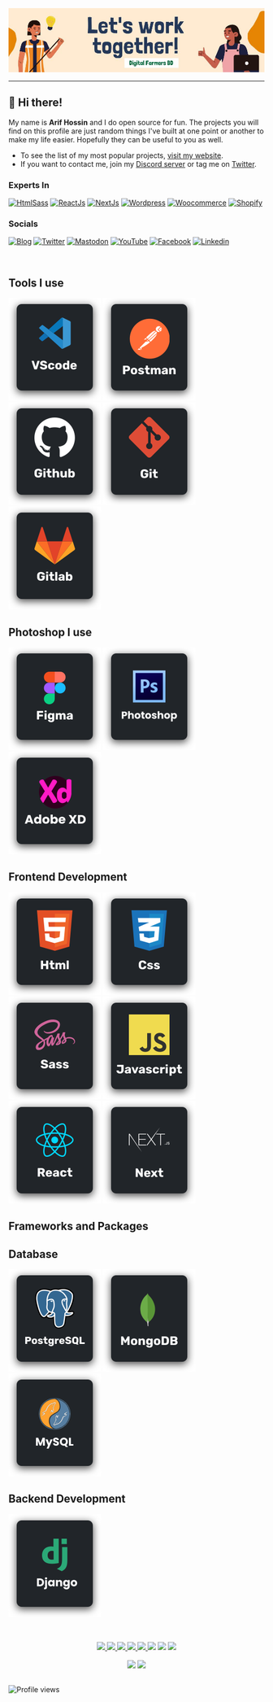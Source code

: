 <p align="center">
  <a href="https://webdeveloperarif">
    <img src="banner-1.jpg">
  </a>
</p>

---

## 👋 Hi there!

My name is **Arif Hossin** and I do open source for fun.
The projects you will find on this profile are just random things I've built at one point or another to make my life easier.
Hopefully they can be useful to you as well.

- To see the list of my most popular projects, [visit my website](https://webdeveloperarif.com/projects/).
- If you want to contact me, join my [Discord server](https://discordapp.com/users/3762) or tag me on [Twitter](https://twitter.com/webdevarif).

### Experts In
[![HtmlSass](https://img.shields.io/badge/Html5%20sass-DD4B25?style=for-the-badge&logo=css3&logoColor=white)](https://webdeveloperarif.com/blogs/)
[![ReactJs](https://img.shields.io/badge/reactjs-00D1F7?style=for-the-badge&logo=react&logoColor=212121)](https://webdeveloperarif.com/blogs/)
[![NextJs](https://img.shields.io/badge/nextjs-111111?style=for-the-badge&logo=react&logoColor=white)](https://webdeveloperarif.com/blogs/)
[![Wordpress](https://img.shields.io/badge/wordpress-207196?style=for-the-badge&logo=wordpress&logoColor=white)](https://webdeveloperarif.com/blogs/)
[![Woocommerce](https://img.shields.io/badge/Woocommerce-924E89?style=for-the-badge&logo=woocommerce&logoColor=white)](https://webdeveloperarif.com/blogs/)
[![Shopify](https://img.shields.io/badge/shopify-618F3C?style=for-the-badge&logo=shopify&logoColor=white)](https://webdeveloperarif.com/blogs/)


### Socials

[![Blog](https://img.shields.io/badge/blog-FFA500?style=for-the-badge&logo=rss&logoColor=white)](https://webdeveloperarif.com/blogs/)
[![Twitter](https://img.shields.io/badge/twitter-1DA1F2?style=for-the-badge&logo=twitter&logoColor=white)](https://twitter.com/webdevarif)
[![Mastodon](https://img.shields.io/badge/mastodon-2A8BD2?style=for-the-badge&logo=mastodon&logoColor=white)](https://hachyderm.io/@webdevarif)
[![YouTube](https://img.shields.io/badge/youtube-FF0000?style=for-the-badge&logo=youtube&logoColor=white)](https://youtube.com/@WebDeveloperArif)
[![Facebook](https://img.shields.io/badge/facebook-129AF7?style=for-the-badge&logo=facebook&logoColor=white)](https://www.facebook.com/webdeveloperarifpg/)
[![Linkedin](https://img.shields.io/badge/linkedin-0077B5?style=for-the-badge&logo=linkedin&logoColor=white)](https://www.linkedin.com/in/arif-hossin/)

<br />

## Tools I use

<p>
  <img src="./assets/tools/vscode.svg" alt="Web Developer Profile" />
  <img src="./assets/tools/postman.svg" alt="Web Developer Profile" />
  <img src="./assets/tools/github.svg" alt="Web Developer Profile" />
  <img src="./assets/tools/git.svg" alt="Web Developer Profile" />
  <img src="./assets/tools/gitlab.svg" alt="Web Developer Profile" />
</p>

## Photoshop I use
<p>
  <img src="./assets/photoshop/figma.svg" alt="Web Developer Profile" />
  <img src="./assets/photoshop/adobe-photoshop.svg" alt="Web Developer Profile" />
  <img src="./assets/photoshop/adobe-xd.svg" alt="Web Developer Profile" />
</p>

## Frontend Development
<p>
  <img src="./assets/frontend/html.svg" alt="Web Developer Profile" />
  <img src="./assets/frontend/css.svg" alt="Web Developer Profile" />
  <img src="./assets/frontend/sass.svg" alt="Web Developer Profile" />
  <img src="./assets/frontend/javascript.svg" alt="Web Developer Profile" />
  <img src="./assets/frontend/react.svg" alt="Web Developer Profile" />
  <img src="./assets/frontend/nextjs.svg" alt="Web Developer Profile" />
</p>

## Frameworks and Packages
<p>
</p>

## Database
<p>
  <img src="./assets/database/postgresql.svg" alt="Web Developer Profile" />
  <img src="./assets/database/mongodb.svg" alt="Web Developer Profile" />
  <img src="./assets/database/mysql.svg" alt="Web Developer Profile" />
</p>


## Backend Development
<p>
  <img src="./assets/backend/django.svg" alt="Web Developer Profile" />
</p>


##

<br />

<div align="center"> 
 	<a href = "mailto:rodrigo_vigil@yahoo.com.br">
      <img src="https://img.shields.io/badge/-Email-%23333?style=for-the-badge&logo=gmail&logoColor=white" target="_blank">
  </a>
  <a href="https://www.linkedin.com/in/webdevarif/" target="_blank">
    <img src="https://img.shields.io/badge/-LinkedIn-%230077B5?style=for-the-badge&logo=linkedin&logoColor=white" target="_blank">
  </a>
 <a href = "https://discord.com/channels/Rodrigo Cuervo#4004" target="_blank">
  <img src= "https://img.shields.io/badge/Discord-5865F2?style=for-the-badge&logo=discord&logoColor=white"> 
 </a>
 <a href = "https://youtube.com/@WebDeveloperArif" target="_blank">
  <img src= "https://img.shields.io/badge/youtube-FF0000?style=for-the-badge&logo=youtube&logoColor=white"> 
 </a>
 <a href = "https://twitter.com/webdevarif" target="_blank">
  <img src= "https://img.shields.io/badge/Twitter-1DA1F2?style=for-the-badge&logo=twitter&logoColor=white"> 
 </a>
  <a href="https://wa.me/08801857323271?text=https://wa.me/08801857323271?text=Hi!%20I%20found%20you%20from%20Github%20Profile."><img src="https://img.shields.io/badge/whatsapp-25D366?&style=for-the-badge&logo=whatsapp&logoColor=white"/></a>
  <a href="https://wa.me/#?text=vk0x65?">
    <img src="https://img.shields.io/badge/skype-00A5EA?&style=for-the-badge&logo=skype&logoColor=white"/></a>
  <a href="https://github.com/webdevarif/webdevarif/blob/main/Ask/README.md">
    <img src="https://img.shields.io/badge/Ask%20me-anything-1abc9c.svg?style=for-the-badge">
    </a>
</div>

<br />

<div style="display: flex, flex-direction: row, color: rgb(255, 196, 0), " align="center" justify-content= "space-around" backgroundColor= "white">
  <img height="170em" src= "https://github-readme-stats.vercel.app/api?username=webdevarif" />
  <img height="170em" src="https://github-readme-stats.vercel.app/api/top-langs/?username=webdevarif&layout=compact&langs_count=7&theme=white" />
</div>

##
<img src="https://gpvc.arturio.dev/webdevarif" alt="Profile views"/>

<!-- Proudly created with GPRM ( https://gprm.itsvg.in ) -->